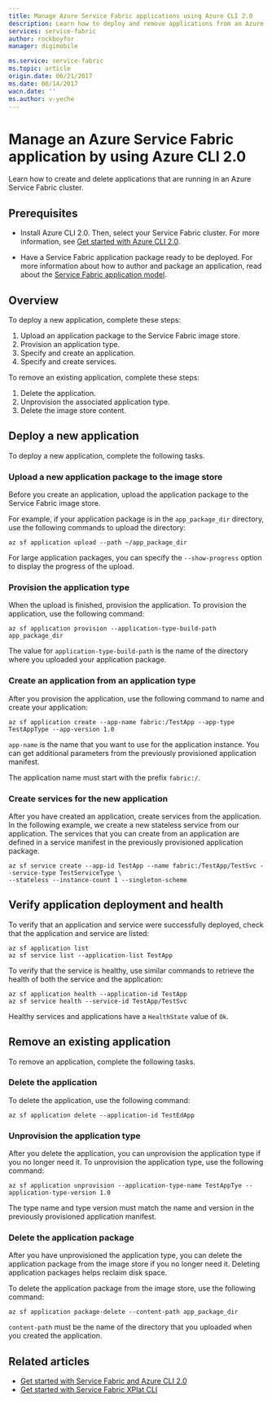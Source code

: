 ```yaml
---
title: Manage Azure Service Fabric applications using Azure CLI 2.0
description: Learn how to deploy and remove applications from an Azure Service Fabric cluster by using Azure CLI 2.0.
services: service-fabric
author: rockboyfor
manager: digimobile

ms.service: service-fabric
ms.topic: article
origin.date: 06/21/2017
ms.date: 08/14/2017
wacn.date: ''
ms.author: v-yeche
---
```

# Manage an Azure Service Fabric application by using Azure CLI 2.0

Learn how to create and delete applications that are running in an Azure Service Fabric cluster.

## Prerequisites

* Install Azure CLI 2.0. Then, select your Service Fabric cluster. For more information, see 
[Get started with Azure CLI 2.0](service-fabric-azure-cli-2-0.md).

* Have a Service Fabric application package ready to be deployed. For more information about how to author and package an application, read about the [Service Fabric application model](service-fabric-application-model.md).

## Overview

To deploy a new application, complete these steps:

1. Upload an application package to the Service Fabric image store.
2. Provision an application type.
3. Specify and create an application.
4. Specify and create services.

To remove an existing application, complete these steps:

1. Delete the application.
2. Unprovision the associated application type.
3. Delete the image store content.

## Deploy a new application

To deploy a new application, complete the following tasks.

### Upload a new application package to the image store

Before you create an application, upload the application package to the Service Fabric image store. 

For example, if your application package is in the `app_package_dir` directory, use the following commands to upload the directory:

```azurecli
az sf application upload --path ~/app_package_dir
```

For large application packages, you can specify the `--show-progress` option to display the progress of the upload.

### Provision the application type

When the upload is finished, provision the application. To provision the application, use the following command:

```azurecli
az sf application provision --application-type-build-path app_package_dir
```

The value for `application-type-build-path` is the name of the directory where you uploaded your application package.

### Create an application from an application type

After you provision the application, use the following command to name and create your application:

```azurecli
az sf application create --app-name fabric:/TestApp --app-type TestAppType --app-version 1.0
```

`app-name` is the name that you want to use for the application instance. You can get additional parameters from the previously provisioned application manifest.

The application name must start with the prefix `fabric:/`.

### Create services for the new application

After you have created an application, create services from the application. In the following example, we create a new stateless service from our application. The services that you can create from an application are defined in a service manifest in the previously provisioned application package.

```azurecli
az sf service create --app-id TestApp --name fabric:/TestApp/TestSvc --service-type TestServiceType \
--stateless --instance-count 1 --singleton-scheme
```

## Verify application deployment and health

To verify that an application and service were successfully deployed, check that the application and service are listed:

```azurecli
az sf application list
az sf service list --application-list TestApp
```

To verify that the service is healthy, use similar commands to retrieve the health of both the service and the application:

```azurecli
az sf application health --application-id TestApp
az sf service health --service-id TestApp/TestSvc
```

Healthy services and applications have a `HealthState` value of `Ok`.

## Remove an existing application

To remove an application, complete the following tasks.

### Delete the application

To delete the application, use the following command:

```azurecli
az sf application delete --application-id TestEdApp
```

### Unprovision the application type

After you delete the application, you can unprovision the application type if you no longer need it. To unprovision the application type, use the following command:

```azurecli
az sf application unprovision --application-type-name TestAppTye --application-type-version 1.0
```

The type name and type version must match the name and version in the previously provisioned application manifest.

### Delete the application package

After you have unprovisioned the application type, you can delete the application package from the image store if you no longer need it. Deleting application packages helps reclaim disk space. 

To delete the application package from the image store, use the following command:

```azurecli
az sf application package-delete --content-path app_package_dir
```

`content-path` must be the name of the directory that you uploaded when you created the application.

## Related articles

* [Get started with Service Fabric and Azure CLI 2.0](service-fabric-azure-cli-2-0.md)
* [Get started with Service Fabric XPlat CLI](service-fabric-azure-cli.md)